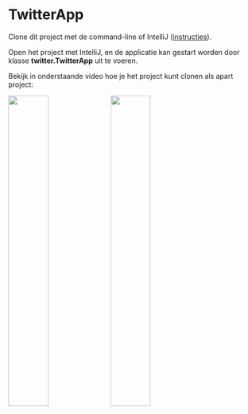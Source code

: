 TwitterApp
===================================

Clone dit project met de command-line of IntelliJ ([instructies](https://www.jetbrains.com/help/idea/manage-projects-hosted-on-github.html#clone-from-GitHub)).      

Open het project met IntelliJ, en de applicatie kan gestart worden door klasse **twitter.TwitterApp** uit te voeren.

Bekijk in onderstaande video hoe je het project kunt clonen als apart project:

[<img src="https://img.youtube.com/vi/A7PkwzLbEO4/maxresdefault.jpg" width="40%">](https://www.youtube.com/watch?v=A7PkwzLbEO4)
[<img src="https://img.youtube.com/vi/A7PkwzLbEO4/maxresdefault.jpg" width="40%">](https://www.youtube.com/watch?v=A7PkwzLbEO4)